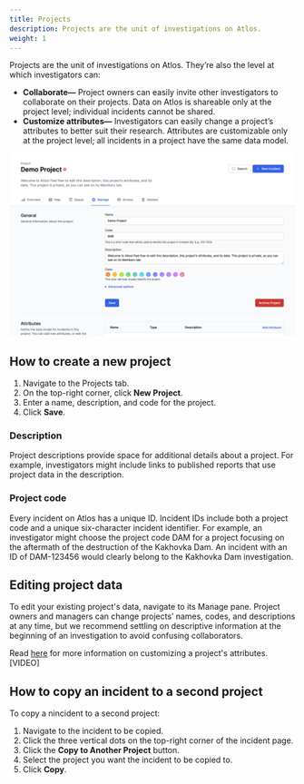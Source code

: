 ```yaml
---
title: Projects
description: Projects are the unit of investigations on Atlos.
weight: 1
---
```


Projects are the unit of investigations on Atlos. They’re also the level at which investigators can: 
- **Collaborate—** Project owners can easily invite other investigators to collaborate on their projects. Data on Atlos is shareable only at the project level; individual incidents cannot be shared. 
- **Customize attributes—** Investigators can easily change a project’s attributes to better suit their research. Attributes are customizable only at the project level; all incidents in a project have the same data model.

![A project's manage page.](projects.png)

## How to create a new project 
1. Navigate to the Projects tab.
2. On the top-right corner, click **New Project**. 
3. Enter a name, description, and code for the project. 
4. Click **Save**.

### Description 
Project descriptions provide space for additional details about a project. For example, investigators might include links to published reports that use project data in the description. 

### Project code
Every incident on Atlos has a unique ID. Incident IDs include both a project code and a unique six-character incident identifier. For example, an investigator might choose the project code DAM for a project focusing on the aftermath of the destruction of the Kakhovka Dam. An incident with an ID of DAM-123456 would clearly belong to the Kakhovka Dam investigation. 

## Editing project data
To edit your existing project's data, navigate to its Manage pane. Project owners and managers can change projects’ names, codes, and descriptions at any time, but we recommend settling on descriptive information at the beginning of an investigation to avoid confusing collaborators. 

Read [here](/docs/attributes#how-to-customize-attributes) for more information on customizing a project's attributes. 
[VIDEO]

## How to copy an incident to a second project 
To copy a nincident to a second project:
1. Navigate to the incident to be copied.
2. Click the three vertical dots on the top-right corner of the incident page.
3. Click the **Copy to Another Project** button.
4. Select the project you want the incident to be copied to.
5. Click **Copy**.
